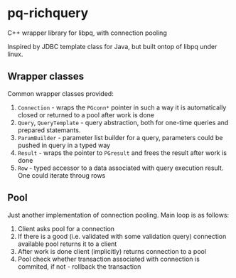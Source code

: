 pq-richquery
============

C++ wrapper library for libpq, with connection pooling

Inspired by JDBC template class for Java, but built ontop of libpq under linux.

Wrapper classes
---------------

Common wrapper classes provided:
1) `Connection` - wraps the `PGconn*` pointer in such a way it is automatically closed or returned to a pool after work is done
2) `Query`, `QueryTemplate` - query abstraction, both for one-time queries and prepared statemants.
3) `ParamBuilder` - parameter list builder for a query, parameters could be pushed in query in a typed way
4) `Result` - wraps the pointer to `PGresult` and frees the result after work is done
5) `Row` - typed accessor to a data associated with query execution result. One could iterate throug rows

Pool
----

Just another implementation of connection pooling. 
Main loop is as follows:
1) Client asks pool for a connection
2) If there is a good (i.e. validated with some validation query) connection available pool returns it to a client
3) After work is done client (implicitly) returns connection to a pool
4) Pool check whether transaction associated with connection is commited, if not - rollback the transaction


